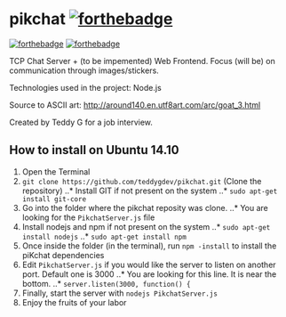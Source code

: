 # pikchat [![forthebadge](http://forthebadge.com/badges/certified-steve-bruhle.svg)](http://forthebadge.com)
[![forthebadge](http://forthebadge.com/badges/contains-cat-gifs.svg)](http://forthebadge.com)
[![forthebadge](http://forthebadge.com/badges/made-with-crayons.svg)](http://forthebadge.com)


TCP Chat Server + (to be impemented) Web Frontend. Focus (will be) on communication through images/stickers.

Technologies used in the project: Node.js

Source to ASCII art: http://around140.en.utf8art.com/arc/goat_3.html

Created by Teddy G for a job interview.

## How to install on Ubuntu 14.10
1. Open the Terminal
2. `git clone https://github.com/teddygdev/pikchat.git` (Clone the repository)
..* Install GIT if not present on the system
..* `sudo apt-get install git-core`
3. Go into the folder where the pikchat reposity was clone.
..* You are looking for the `PikchatServer.js` file
4. Install nodejs and npm if not present on the system
..* `sudo apt-get install nodejs`
..* `sudo apt-get install npm`
5. Once inside the folder (in the terminal), run `npm -install` to install the piKchat dependencies
6. Edit `PikchatServer.js` if you would like the server to listen on another port. Default one is 3000
..* You are looking for this line. It is near the bottom.
..* `server.listen(3000, function() {`
7. Finally, start the server with `nodejs PikchatServer.js`
8. Enjoy the fruits of your labor
